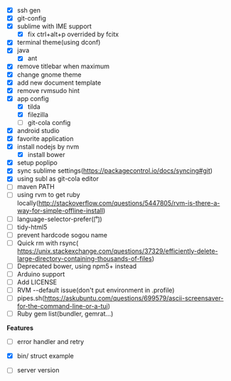 
- [x] ssh gen
- [x] git-config
- [x] sublime with IME support
	- [x] fix ctrl+alt+p overrided by fcitx
- [x] terminal theme(using dconf)
- [x] java
	- [x] ant
- [x] remove titlebar when maximum
- [x] change gnome theme
- [x] add new document template
- [x] remove rvmsudo hint
- [x] app config
	- [x] tilda
	- [x] filezilla
	- [ ] git-cola config
- [x] android studio
- [x] favorite application
- [x] install nodejs by nvm
	- [x] install bower
- [x] setup poplipo
- [x] sync sublime settings(https://packagecontrol.io/docs/syncing#git)
- [x] using subl as git-cola editor
- [ ] maven PATH
- [ ] using rvm to get ruby locally(http://stackoverflow.com/questions/5447805/rvm-is-there-a-way-for-simple-offline-install)
- [ ] language-selector-prefer(门)
- [ ] tidy-html5
- [ ] prevent hardcode sogou name
- [ ] Quick rm with rsync(
https://unix.stackexchange.com/questions/37329/efficiently-delete-large-directory-containing-thousands-of-files)
- [ ] Deprecated bower, using npm5+ instead
- [ ] Arduino support
- [ ] Add LICENSE
- [ ] RVM --default issue(don't put environment in .profile)
- [ ] pipes.sh(https://askubuntu.com/questions/699579/ascii-screensaver-for-the-command-line-or-a-tui)
- [ ] Ruby gem list(bundler, gemrat...)

**Features**
- [ ] error handler and retry
- [x] bin/ struct example
- [ ] server version



